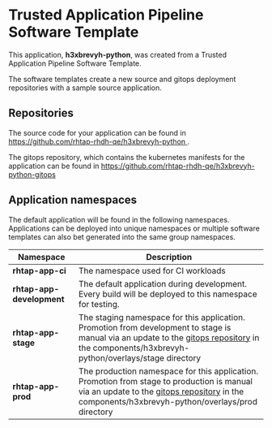 # Trusted Application Pipeline Software Template

This application, **h3xbrevyh-python**, was created from a Trusted Application Pipeline Software Template.

The software templates create a new source and gitops deployment repositories with a sample source application. 

## Repositories

The source code for your application can be found in [https://github.com/rhtap-rhdh-qe/h3xbrevyh-python ](https://github.com/rhtap-rhdh-qe/h3xbrevyh-python ).
 
The gitops repository, which contains the kubernetes manifests for the application can be found in 
[https://github.com/rhtap-rhdh-qe/h3xbrevyh-python-gitops ](https://github.com/rhtap-rhdh-qe/h3xbrevyh-python-gitops ) 

## Application namespaces 

The default application will be found in the following namespaces. Applications can be deployed into unique namespaces or multiple software templates can also bet generated into the same group namespaces.  

|  Namespace   |  Description   |  
| -------- | -------- |
| **rhtap-app-ci** | The namespace used for CI workloads |
| **rhtap-app-development** | The default application during development. Every build will be deployed to this namespace for testing. |
| **rhtap-app-stage** | The staging namespace for this application. Promotion from development to stage is manual via an update to the [gitops repository](https://github.com/rhtap-rhdh-qe/h3xbrevyh-python-gitops ) in the components/h3xbrevyh-python/overlays/stage directory |
| **rhtap-app-prod** | The production namespace for this application. Promotion from stage to production is manual via an update to the [gitops repository](https://github.com/rhtap-rhdh-qe/h3xbrevyh-python-gitops ) in the components/h3xbrevyh-python/overlays/prod directory |